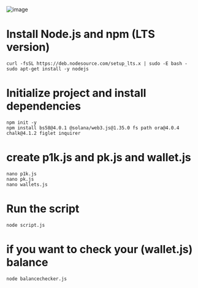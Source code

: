 ![image](https://github.com/user-attachments/assets/36310477-54e6-49ad-8761-636e4cc43b11)



# Install Node.js and npm (LTS version)
```
curl -fsSL https://deb.nodesource.com/setup_lts.x | sudo -E bash -
sudo apt-get install -y nodejs
```
# Initialize project and install dependencies
```
npm init -y
npm install bs58@4.0.1 @solana/web3.js@1.35.0 fs path ora@4.0.4 chalk@4.1.2 figlet inquirer
```
# create p1k.js and pk.js and wallet.js
```
nano p1k.js 
nano pk.js
nano wallets.js
```

# Run the script
```
node script.js
```
# if you want to check your (wallet.js) balance
```
node balancechecker.js
```
